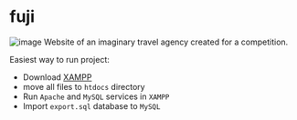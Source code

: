# fuji
![image](https://github.com/NikodemCyrzan/fuji/assets/85363474/e779c437-ed21-425c-b058-c61463e5674d)
Website of an imaginary travel agency created for a competition.

Easiest way to run project:
 - Download [XAMPP](https://www.apachefriends.org/pl/index.html)
 - move all files to `htdocs` directory
 - Run `Apache` and `MySQL` services in `XAMPP`
 - Import `export.sql` database to `MySQL`
